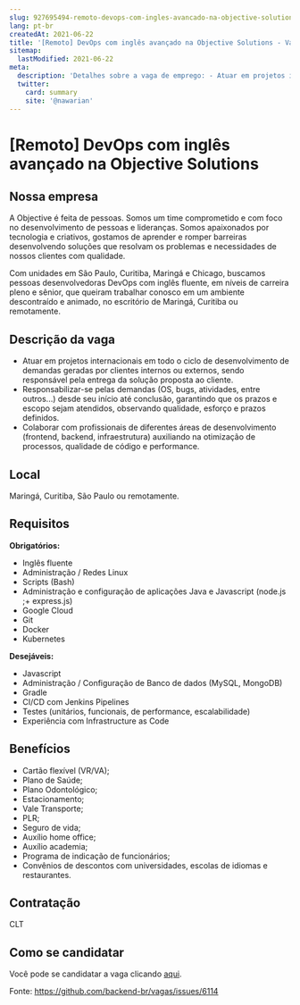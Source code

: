 ```yaml
---
slug: 927695494-remoto-devops-com-ingles-avancado-na-objective-solutions
lang: pt-br
createdAt: 2021-06-22
title: '[Remoto] DevOps com inglês avançado na Objective Solutions - Vaga de Emprego'
sitemap:
  lastModified: 2021-06-22
meta:
  description: 'Detalhes sobre a vaga de emprego: - Atuar em projetos internacionais em todo o ciclo de desenvolvimento de demandas geradas por clientes internos ou externos, sendo responsável pela entrega da solução proposta ao cliente. - Responsabilizar-se pelas demandas (OS, bugs, atividades, entre outros...) desde seu início até conclusão, garantindo que os prazos e escopo sejam atendidos, observando qualidade, esforço e prazos definidos. - Colaborar com profissionais de diferentes áreas de desenvolvimento (frontend, backend, infraestrutura) auxiliando na otimização de processos, qualidade de código e performance.'
  twitter:
    card: summary
    site: '@nawarian'
---
```


# [Remoto] DevOps com inglês avançado na Objective Solutions

<!--
==================================================
Caso a vaga for remoto durante a pandemia informar no texto "Remoto durante o covid"
==================================================
-->
<!-- 
==================================================
POR FAVOR, SÓ POSTE SE A VAGA FOR PARA BACK-END!

Não faça distinção de gênero no título da vaga.

Use: "Back-End Developer" ao invés de 
"Desenvolvedor Back-End" \o/

Exemplo: `[São Paulo] Back-End Developer @ NOME DA EMPRESA`
==================================================
-->
<!--
==================================================
Caso a vaga for remoto durante a pandemia deixar a linha abaixo
==================================================
-->

## Nossa empresa

A Objective é feita de pessoas. Somos um time comprometido e com foco no desenvolvimento de pessoas e lideranças. Somos apaixonados por tecnologia e criativos, gostamos de aprender e romper barreiras desenvolvendo soluções que resolvam os problemas e necessidades de nossos clientes com qualidade.

Com unidades em São Paulo, Curitiba, Maringá e Chicago, buscamos pessoas desenvolvedoras DevOps com inglês fluente, em níveis de carreira pleno e sênior, que queiram trabalhar conosco em um ambiente descontraído e animado, no escritório de Maringá, Curitiba ou remotamente.

## Descrição da vaga

- Atuar em projetos internacionais em todo o ciclo de desenvolvimento de demandas geradas por clientes internos ou externos, sendo responsável pela entrega da solução proposta ao cliente.
- Responsabilizar-se pelas demandas (OS, bugs, atividades, entre outros...) desde seu início até conclusão, garantindo que os prazos e escopo sejam atendidos, observando qualidade, esforço e prazos definidos.
- Colaborar com profissionais de diferentes áreas de desenvolvimento (frontend, backend, infraestrutura) auxiliando na otimização de processos, qualidade de código e performance.

## Local

Maringá, Curitiba, São Paulo ou remotamente.

## Requisitos

**Obrigatórios:**

- Inglês fluente
- Administração / Redes Linux
- Scripts (Bash)
- Administração e configuração de aplicações Java e Javascript (node.js ;+ express.js)
- Google Cloud
- Git
- Docker
- Kubernetes

**Desejáveis:**

- Javascript
- Administração / Configuração de Banco de dados (MySQL, MongoDB)
- Gradle
- CI/CD com Jenkins Pipelines
- Testes (unitários, funcionais, de performance, escalabilidade)
- Experiência com Infrastructure as Code

## Benefícios

- Cartão flexível (VR/VA);
- Plano de Saúde;
- Plano Odontológico;
- Estacionamento;
- Vale Transporte;
- PLR;
- Seguro de vida;
- Auxílio home office;
- Auxílio academia;
- Programa de indicação de funcionários;
- Convênios de descontos com universidades, escolas de idiomas e restaurantes.

## Contratação

CLT

## Como se candidatar

Você pode se candidatar a vaga clicando [aqui](https://objective.gupy.io/jobs/915659).

Fonte: https://github.com/backend-br/vagas/issues/6114
